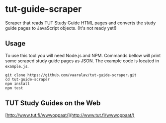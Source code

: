 # tut-guide-scraper
Scraper that reads TUT Study Guide HTML pages and converts the study guide pages to JavaScript objects. (It's not ready yet!)

## Usage
To use this tool you will need Node.js and NPM. Commands bellow will print some scraped study guide pages as JSON. The example code is located in `example.js`.
```
git clone https://github.com/vaaralav/tut-guide-scraper.git
cd tut-guide-scraper
npm install
npm test
```

## TUT Study Guides on the Web
[http://www.tut.fi/wwwoppaat/](http://www.tut.fi/wwwoppaat/)
